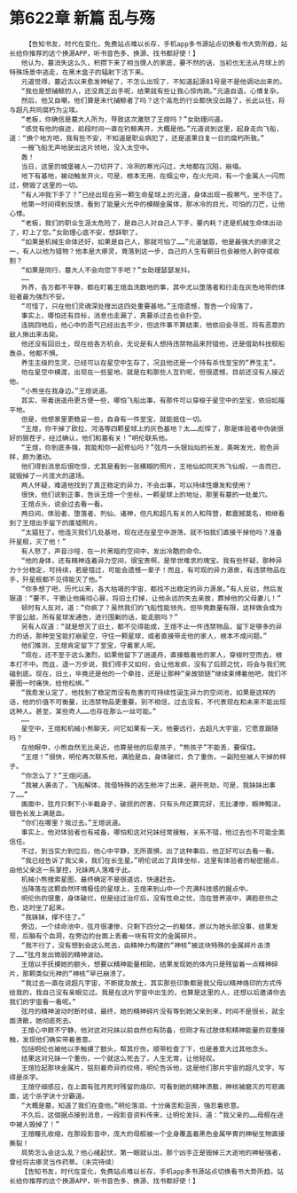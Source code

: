 # 第622章 新篇 乱与殇
        【告知书友，时代在变化，免费站点难以长存，手机app多书源站点切换看书大势所趋，站长给你推荐的这个换源APP，听书音色多、换源、找书都好使！】
       他认为，墓消失这么久，积攒下来了相当慑人的家底，要不然的话，当初也无法从月球上的特殊场景中逃走，在黑木盒子的辐射下活下来。
       元道觉得，墓近古以来愈发神秘了，不怎么出现了，不知道起源81号是不是他调动出来的。
       “我也是想捕鲸的人，还没真正出手呢，结果就有些让我心惊肉跳。”元道自语，心情复杂。
       然后，他又自嘲，他们算是末代捕鲸者了吗？这个高危的行业都快没出路了，长此以往，将与超凡共同腐朽为尘埃。
       “老板，你确信是墓大人所为，导致这次激怒了王煊吗？”女助理问道。
       “感觉有他的痕迹，前段时间一直在钓鲸离开，大概是他。”元道说到这里，起身走向飞船，道：“换个地方吧，我有些不安，不知道是职业病犯了，还是道果日复一日的腐朽所致。”
       一艘飞船无声地驶出这片领地，没入太空中。
       轰！
       当日，这里的城堡被人一刀切开了，冷冽的寒光闪过，大地都在沉陷，崩塌。
       地下有基地，被动触发开火，可是，根本无用，在烟尘中，在火光间，有一个金属人一闪而过，劈毁了这里的一切。
       “有人冲我下手了？”已经出现在另一颗生命星球上的元道，身体出现一股寒气，坐不住了。
       他第一时间得到反馈，看到了能量火光中的模糊金属体，那冰冷的目光，可怕的刀芒，让他心悸。
       “老板，我们的职业生涯太危险了，是自己人对自己人下手，要内耗？还是机械生命体出动了，盯上了您。”女助理心底不安，想辞职了。
       “如果是机械生命体还好，如果是自己人，那就可怕了……”元道皱眉，他是最强大的瘆灵之一，有人以他为猎物？他本是大瘆灵，竟落到这一步，自己的人生有朝日也会被他人剥夺或收割？
       “如果是同行，墓大人不会向您下手吧？”女助理瑟瑟发抖。
       ……
       外界，各方都不平静，都在盯着王煊血洗数地的事，其中尤以堕落者和行走在灰色地带的体验者最为强烈不安。
       “可惜了，只在他们灵魂深处搜出这四处重要基地。”王煊遗憾，暂告一个段落了。
       事实上，哪怕还有目标，消息也走漏了，真要杀过去也会扑空。
       连挑四地后，他心中的恶气已经出去不少，但这件事不算结束，他依旧会寻觅，将有恶意的敌人揪出来击毙。
       他还没有回旧土，现在给各方机会，无论是有人想持违禁物品来狩猎他，还是借助科技舰船轰杀，他都不惧。
       养生主级的生灵，已经可以在星空中生存了，况且他还是一个持有杀伐至宝的“养生主”。
       他在星空中横渡，出现在一些星地，就是在和那些人互钓呢，但很遗憾，目前还没有人接近他。
       “小熊坐在我身边。”王煊说道。
       其实，带着逍遥舟更方便一些，哪怕飞船出事，有那件可以穿梭于星空中的至宝，依旧如履平地。
       但是，他想家里更稳妥一些，自身有一件至宝，就能抵住一切。
       “王煊，你干掉了欧拉、河洛等四颗星球上的灰色基地？太……彪悍了，那是体验者中伪装很好的狠茬子，经过确认，他们和墓有关！”明伦联系他。
       “王煊，你到底多强，我能和你一起修仙吗？”弦月一头银灿灿的长发，美眸发光，脸色异样，颇为激动。
       他们得到消息后很吃惊，尤其是看到一张模糊的照片，王地仙如同天外飞仙般，一击而已，就毁掉了一片庞大的道场。
       两人怀疑，难道他找到了真正稳定的异力，不会出事，可以持续性爆发和使用？
       很快，他们说到正事，告诉王煊一个坐标，一颗星球上的地址，那里有墓的一处巢穴。
       王煊点头，说会过去看一看。
       两日间，体验者、堕落者、列仙、诸神，但凡和超凡有关的人和阵营，都震撼莫名，相继看到了王煊出手留下的废墟照片。
       “太猖狂了，他连灭我们几处基地，现在还在星空中游荡，就不怕我们直接干掉他吗？准备歼星舰，灭了他！”
       有人怒了，声音沙哑，在一片黑暗的空间中，发出冷酷的命令。
       “他的身体，还有精神连着异力空间，很宝贵啊，是举世难求的瑰宝。我有些怀疑，那种异力十分稳定，可持续，若是错过，可能会遗憾一辈子！而且，有可观的异力源泉，有违禁物品在手，歼星舰都不见得能灭了他。”
       “你多想了吧，历代以来，各大枯竭的宇宙，都找不出稳定的异力源泉。”有人反驳，然后发狠道：“要不，干脆让他痛彻心扉，将旧土打掉，让他永远的失去亲故，葬掉他的父母妻儿！”
       顿时有人反对，道：“你疯了？虽然我们的飞船性能领先，但毕竟数量有限，这样做会成为宇宙公敌，所有星球发通告，进行围剿的话，能走脱吗？”
       另有人叹道：“就是想灭了旧土，都不见得能成，王煊不止一件违禁物品，留下足够多的异力的话，那种至宝能打崩星空，守住一颗星球，或者直接带走他的家人，根本不成问题。”
       他们推测，王煊肯定留下了至宝，守着家人呢。
       “现在，还不至于这么激烈，如果他留下了逍遥舟，直接载着他的家人，穿梭时空而去，根本打不中。而且，退一万步说，我们得手又如何，会让他发疯，没有了后顾之忧，将会与我们死磕到底。现在，旧土，毕竟还是他的一个牵挂，还是让那种“亲故锁链”继续束缚着他吧，我们不要图一时痛快，给他松绑。”
       “我愈发认定了，他找到了稳定而没有危害的可持续性诞生异力的空间池，如果是这样的话，他的价值不可衡量，比违禁物品更重要。别不相信，过去没有，不代表现在和未来不能出现这种人。甚至，某些奇人……也存在那么一丝可能。”
       ……
       星空中，王煊和机械小熊聊天，问它如果有一天，他要远行，去超凡大宇宙，它愿意跟随吗？
       在他眼中，小熊自然无比亲近，也算是他的后辈孩子，“熊孩子”不能丢，要保住。
       “王煊！”很快，明伦再次联系他，满脸是血，身体破烂，负了重伤，一副险些被人干掉的样子。
       “你怎么了？”王煊问道。
       “我被人袭击了，飞船解体，我借特殊的逃生舱冲了出来，避开死劫，可是，我妹妹出事了……”
       画面中，弦月只剩下小半截身子，破损的厉害，只有头颅还算完好，无比凄惨，眼神黯淡，银色长发上满是血。
       “你们在哪里？我过去。”王煊说道。
       事实上，他对体验者也有戒备，哪怕和这对兄妹经常接触，关系不错，他过去也不可能全面信任。
       不过，到当实力到位后，他心中平静，无所畏惧，出了这种事后，他正好可以去看一看。
       “我已经告诉了我父亲，我们在长生星。”明伦说出了具体坐标，这里有体验者的秘密据点，由他父亲这一系掌控，兄妹两人落难于此。
       机械小熊搜索星图，最终确定不是很遥远，快速赶去。
       当降落在这颗自然环境极佳的星球上，王煊来到山中一个充满科技感的据点中。
       明伦伤的很重，身体破烂，但是经过治疗后，没有性命之忧，泡在营养液中，满脸悲伤之色，这时坐了起来。
       “我妹妹，撑不住了。”
       旁边，一个续命池中，弦月很凄惨，只剩下四分之一的躯体，原以为她头部没事，结果发现，后脑有个血洞，在旁边的台面上丢着一块有符文的金属碎片。
       “我不行了，没有想到会这么死去，由精神力构建的“神核”被这块特殊的金属碎片击溃了……”弦月发出微弱的精神波动。
       王煊以手抚摸她的额头，想要以精神能量相助，结果发现她的体内只是残留着一点精神碎片，那颗类似元神的“神核”早已崩溃了。
       “我过去一直在说超凡宇宙，不断提及故土，其实那些印象都是我父母以精神烙印的方式传给我的，我自己没有亲眼见过。我是在这片宇宙中出生的，也算是这里的人，还想以后邀请你去我们的宇宙看一看呢。”
       弦月的精神波动时断时续，最终，她的精神碎片没有等到她父亲到来，时间不是很长，就全面溃散，她彻底死去。
       王煊心中颇不宁静，他对这对兄妹以前自然也有防备，但刚才有过肢体和精神能量的双重接触，发现他们确实带着善意。
       包括明伦也被他以手触摸了额头，帮其疗伤，顺带检查了下，也是善意大过其他念头。
       结果这对兄妹一个重伤，一个就这么死去了，人生无常，让他轻叹。
       王煊捡起那块金属片，铭刻着奇异的纹络，明伦告诉他，这是他们那片宇宙的超凡文字，写得是杀字。
       王煊仔细感应，在上面有弦月死时残留的烙印，可看到她的精神溃散，神核被磨灭的可悲画面，这个杀字诀十分霸道。
       “大概是墓，知道了我们在查他。”明伦落泪，十分痛苦和沮丧，强忍着悲意。
       不久后，这個据点接到消息，一段影音资料传来，让明伦发抖，道：“我父亲的……母舰在途中被人毁掉了！”
       王煊瞳孔收缩，在那段影音中，庞大的母舰被一个全身覆盖着黑色金属甲胄的神秘生物直接撕裂！
       局势怎么会这么乱？他心绪起伏，第一眼就认出，那个凶手正是毁掉三大逝地的神秘强者，曾经将古瘆灵当作药草。（未完待续）
       【告知书友，时代在变化，免费站点难以长存，手机app多书源站点切换看书大势所趋，站长给你推荐的这个换源APP，听书音色多、换源、找书都好使！】